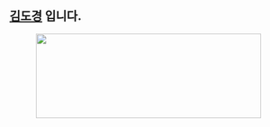 ##  [**김도경**](https://www.rallit.com/resumes/257511@dokyungkim9919/%EA%B9%80%EB%8F%84%EA%B2%BD) 입니다.
<p align="center"><img
    src="https://render.gitanimals.org/lines/rudeh2926?pet-id=589961688038175360"
    width="400"
    height="150"
  />
  
